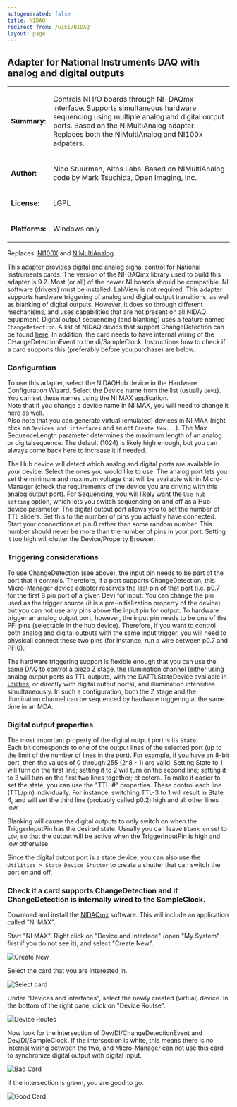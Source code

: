 ```yaml
---
autogenerated: false
title: NIDAQ
redirect_from: /wiki/NIDAQ
layout: page
---
```


## Adapter for National Instruments DAQ with analog and digital outputs

<table>
<tr>
<td markdown="1">

**Summary:**

</td>
<td markdown="1">

Controls NI I/O boards through NI-DAQmx interface. Supports simultaneous
hardware sequencing using multiple analog and digital output ports.
Based on the NIMultiAnalog adapter.  Replaces both the NIMultiAnalog 
and NI100x adpaters.

</td>
</tr>
<tr>
<td markdown="1">

**Author:**

</td>
<td markdown="1">

Nico Stuurman, Altos Labs.  Based on NIMultiAnalog code by Mark Tsuchida, Open Imaging, Inc.

</td>
</tr>
<tr>
<td markdown="1">

**License:**

</td>
<td markdown="1">

LGPL

</td>
</tr>
<tr>
<td markdown="1">

**Platforms:**

</td>
<td markdown="1">

Windows only

</td>
</tr>
</table>

Replaces: [NI100X](National_Instruments) and [NIMultiAnalog](NiMultiAnalog).

This adapter provides digital and analog signal control for National Instruments cards. 
The version of the NI-DAQmx library used to build this adapter is 9.2. 
Most (or all) of the newer NI boards should be compatible. NI software (drivers) must be installed. 
LabView is not required. This adapter supports hardware triggering of analog and digital output transitions,
as well as blanking of digital outputs.  However, it does so through 
different mechanisms, and uses capabilities that are not present on all
NIDAQ equipment.  Digital output sequencing (and blanking) uses a feature 
named `ChangeDetection`.  A list of NIDAQ devics that support ChangeDetection
can be found [here](https://knowledge.ni.com/KnowledgeArticleDetails?id=kA00Z000000PAqXSAW&l=en-US). In addition, the card needs to have internal wiring of the CHangeDetectionEvent to the di/SampleClock.  Instructions how to check if a card supports this (preferably before you purchase) are below.

### Configuration

To use this adapter, select the NIDAQHub device in the Hardware Configuration Wizard.
Select the Device name from the list (usually `Dev1`).  You can set these names using the NI MAX application.  
Note that if you change a device name in NI MAX, you will need to change it here as well.  
Also note that you can generate virtual (emulated) devices in NI MAX (right click on 
`Devices and interfaces` and select `Create New...`). The Max SequenceLength parameter 
determines the maximum length of an analog or digitalsequence.  The default (1024) is 
likely high enough, but you can always come back here to increase it if needed.

The Hub device will detect which analog and digital ports are available in your device.
Select the ones you would like to use.  The analog port lets you set the minimum and 
maximum voltage that will be available within Micro-Manager (check the requirements
of the device you are driving with this analog output port).  For Sequencing, you will 
likely want the `Use hub setting` option, which lets you switch sequencing on and off 
as a Hub-device parameter.  The digital output port allows you to set the number of TTL 
sliders.  Set this to the number of pins you actually have connected.  Start your 
connections at pin 0 rather than some random number.  This number should never be
more than the number of pins in your port.  Setting it too high will clutter the 
Device/Property Browser.

### Triggering considerations

To use ChangeDetection (see above), the input pin needs to be part of the port 
that it controls.  Therefore, if a port supports ChangeDetection, this
Micro-Manager device adapter reserves the last pin of that port (i.e. 
p0.7 for the first 8 pin port of a given Dev) for input. You can change 
the pin used as the trigger source (it is a pre-initialization property 
of the device), but you can not use any pins above the input pin for output.
To hardware trigger an analog output port, however, the input pin needs to be 
one of the PFI pins (selectable in the hub device).  Therefore, if you 
want to control both analog and digital outputs with the same input
trigger, you will need to physicall connect these two pins (for instance,
run a wire between p0.7 and PFI0).

The hardware triggering support is flexible enough that you can use the
same DAQ to control a piezo Z stage, the illumination channel (either 
using analog output ports as TTL outputs, with the DATTLStateDevice
available in [Utilities](Utilities), or directly with digital output ports), 
and illumination intensities simultaneously. In such a configuration, both the Z stage
and the illumination channel can be sequenced by hardware triggering at
the same time in an MDA.

### Digital output properties

The most important property of the digital output port is its `State`.  
Each bit corresponds to one of the output lines of the
selected port (up to the limit of the number of lines in the port). 
For example, if you have an 8-bit port, then the values of 0 through 255
(2^8 - 1) are valid. Setting State to 1 will turn on the first
line; setting it to 2 will turn on the second line; setting it to 3
will turn on the first two lines together; et cetera. To make it easier 
to set the state, you can use the "TTL-#" properties.  These control each
line (TTL/pin) individually.  For instance, switching TTL-3 to 1 will result
in State 4, and will set the third line (probably called p0.2) high and all
other lines low.

Blanking will cause the digital outputs to only switch on when the TriggerInputPin
has the desired state.  Usually you can leave `Blank on` set to `Low`, so that the 
output will be active when the TriggerInputPin is high and low otherwise. 

Since the digital output port is a state device, you can also use the 
`Utilities > State Device Shutter` to create a shutter that can switch 
the port on and off.  


### Check if a card supports ChangeDetection and if ChangeDetection is internally wired to the SampleClock.

Download and install the [NIDAQmx](https://www.ni.com/en/support/downloads/drivers/download.ni-daq-mx.html) software.  This will include an application called "NI MAX".

Start "NI MAX". Right click on "Device and Interface" (open "My System" first if you do not see it), and select "Create New". 

![Create New](media/NIMAX_CreateNew.png "NIMAX Create New")


Select the card that you are interested in. 


![Select card](media/NIMAX_CardSelection.png "Select card")

Under "Devices and interfaces", select the newly created (virtual) device.  In the bottom of the right pane, click on "Device Routse". 

![Device Routes](media/NIMAX_DeviceRoutes.png "Device Routes")


Now look for the intersection of Dev/DI/ChangeDetectionEvent and Dev/DI/SampleClock. If the intersection is white, this means there is no internal wiring between the two, and Micro-Manager can not use this card to synchronize digital output with digital input. 

![Bad Card](media/NIMAX_BadCard.png "Bad Card")


If the intersection is green, you are good to go.  

![Good Card](media/NIMAX_GoodCard.png "Good Card")
